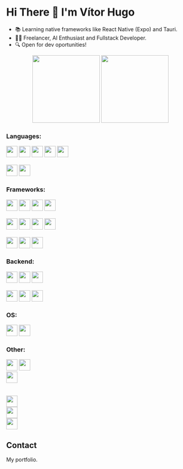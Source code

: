 # Hi There 👋 I'm Vítor Hugo
<ul>
  <li>📚 Learning native frameworks like React Native (Expo) and Tauri.</li>
  <li>🧑‍💼 Freelancer, AI Enthusiast and Fullstack Developer.</li>
  <li>🔍 Open for dev oportunities!</li>
</ul>
<div align="center">
<!--   <a href="https://github.com/vitorhcesar"> -->
  <img height="180em" src="https://github-readme-stats.vercel.app/api?username=vitorhcesar&show_icons=true&theme=transparent&include_all_commits=true&count_private=true"/>
  <img height="180em" src="https://github-readme-stats.vercel.app/api/top-langs/?username=vitorhcesar&layout=compact&langs_count=7&theme=transparent"/>
</div>

### Languages:
  
  <code><img height="30" src="https://img.shields.io/badge/JavaScript-323330?style=for-the-badge&logo=javascript&logoColor=F7DF1E"></code>
  <code><img height="30" src="https://img.shields.io/badge/TypeScript-007ACC?style=for-the-badge&logo=typescript&logoColor=white"></code>
  <code><img height="30" src="https://img.shields.io/badge/CSS3-1572B6?style=for-the-badge&logo=css3&logoColor=white"></code>
  <code><img height="30" src="https://img.shields.io/badge/HTML5-E34F26?style=for-the-badge&logo=html5&logoColor=white"></code>
  <code><img height="30" src="https://img.shields.io/badge/json-5E5C5C?style=for-the-badge&logo=json&logoColor=white"></code>
  <br></br>
  <code><img height="30" src="https://img.shields.io/badge/Python-FFD43B?style=for-the-badge&logo=python&logoColor=blue"></code>
  <code><img height="30" src="https://img.shields.io/badge/Markdown-FAFAFA?style=for-the-badge&logo=markdown&logoColor=black"></code>

### Frameworks:

  <code><img height="30" src="https://img.shields.io/badge/React-20232A?style=for-the-badge&logo=react&logoColor=61DAFB"></code>
  <code><img height="30" src="https://img.shields.io/badge/Node.js-339933?style=for-the-badge&logo=nodedotjs&logoColor=white"></code>
  <code><img height="30" src="https://img.shields.io/badge/next.js-000000?style=for-the-badge&logo=nextdotjs&logoColor=white"></code>
  <code><img height="30" src="https://img.shields.io/badge/React_Native-20232A?style=for-the-badge&logo=react&logoColor=61DAFB"></code>
  <br></br>
  <code><img height="30" src="https://img.shields.io/badge/Material%20UI-007FFF?style=for-the-badge&logo=mui&logoColor=white"></code>
  <code><img height="30" src="https://img.shields.io/badge/Bootstrap-563D7C?style=for-the-badge&logo=bootstrap&logoColor=white"></code>
  <code><img height="30" src="https://img.shields.io/badge/Django-171717?style=for-the-badge&logo=Django&logoColor=white"></code>
  <code><img height="30" src="https://img.shields.io/badge/Flask-171717?style=for-the-badge&logo=Flask&logoColor=white"></code>
  <br></br>
  <code><img height="30" src="https://img.shields.io/badge/Tauri-FFC131?style=for-the-badge&logo=Tauri&logoColor=blue"></code>
  <code><img height="30" src="https://img.shields.io/badge/Electron-2a2d38?style=for-the-badge&logo=Electron&logoColor=blue"></code>
  <code><img height="30" src="https://img.shields.io/badge/Tailwindcss-007FFF?style=for-the-badge&logo=tailwindcss&logoColor=white"></code>

### Backend:

  <code><img height="30" src="https://img.shields.io/badge/MongoDB-4EA94B?style=for-the-badge&logo=mongodb&logoColor=white"></code>
  <code><img height="30" src="https://img.shields.io/badge/Express.js-000000?style=for-the-badge&logo=express&logoColor=white"></code>
  <code><img height="30" src="https://img.shields.io/badge/JWT-000000?style=for-the-badge&logo=JSON%20web%20tokens&logoColor=white"></code>
  <br></br>
  <code><img height="30" src="https://img.shields.io/badge/firebase-ffca28?style=for-the-badge&logo=firebase&logoColor=black"></code>
  <code><img height="30" src="https://img.shields.io/badge/PostgreSQL-316192?style=for-the-badge&logo=postgresql&logoColor=white"></code>
  <code><img height="30" src="https://img.shields.io/badge/MySQL-005C84?style=for-the-badge&logo=mysql&logoColor=white"></code>

### OS:

  <code><img height="30" src="https://img.shields.io/badge/Ubuntu-E95420?style=for-the-badge&logo=ubuntu&logoColor=white"></code>
  <code><img height="30" src="https://img.shields.io/badge/Windows-0078D6?style=for-the-badge&logo=windows&logoColor=white"></code>  
  <!--
  <code><img height="30" src="https://img.shields.io/badge/Mac-000000?style=for-the-badge&logo=MacOS&logoColor=white"></code>  
  -->

### Other:

  <code><img height="30" src="https://img.shields.io/badge/Stripe-0078D6?style=for-the-badge&logo=stripe&logoColor=white"></code>
  <code><img height="30" src="https://img.shields.io/badge/Shadcn/ui-323232?style=for-the-badge&logo=shadcnui&logoColor=white"></code>  
  <code><img height="30" src="https://img.shields.io/badge/Docker-0078D6?style=for-the-badge&logo=docker&logoColor=white"></code>  
  <br></br>
  <code><img height="30" src="https://img.shields.io/badge/OpenAI-323232?style=for-the-badge&logo=openai&logoColor=white"></code>  
  <code><img height="30" src="https://img.shields.io/badge/Anthropic-323232?style=for-the-badge&logo=anthropic&logoColor=white"></code>  
  <code><img height="30" src="https://img.shields.io/badge/Langchain-323232?style=for-the-badge&logo=langchain&logoColor=white"></code>  

## Contact
My portfolio.
